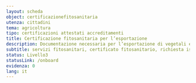 ```yaml
---
layout: scheda
object: certificazionefitosanitaria
utenza: cittadini
tema: agricoltura
tipo: certificazioni attestati accreditamenti
title: Certificazione fitosanitaria per l’esportazione
description: Documentazione necessaria per l’esportazione di vegetali e prodotti vegetali verso Paesi terzi
subtitle: servizi fitosanitari, certificato fitosanitario, richiesta ispezione, RUOP, piante, esportazione, extra Ue, servizio fitosanitario
status: Livello3
statusLink: /onboard
evidenza: 0
lang: it
---
```


